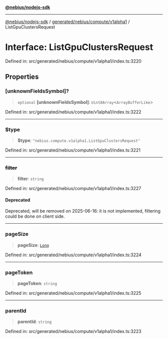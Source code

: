 [**@nebius/nodejs-sdk**](../../../../../README.md)

***

[@nebius/nodejs-sdk](../../../../../README.md) / [generated/nebius/compute/v1alpha1](../README.md) / ListGpuClustersRequest

# Interface: ListGpuClustersRequest

Defined in: src/generated/nebius/compute/v1alpha1/index.ts:3220

## Properties

### \[unknownFieldsSymbol\]?

> `optional` **\[unknownFieldsSymbol\]**: `Uint8Array`\<`ArrayBufferLike`\>

Defined in: src/generated/nebius/compute/v1alpha1/index.ts:3222

***

### $type

> **$type**: `"nebius.compute.v1alpha1.ListGpuClustersRequest"`

Defined in: src/generated/nebius/compute/v1alpha1/index.ts:3221

***

### ~~filter~~

> **filter**: `string`

Defined in: src/generated/nebius/compute/v1alpha1/index.ts:3227

#### Deprecated

Deprecated, will be removed on 2025-06-16: it is not implemented, filtering could be done on client side.

***

### pageSize

> **pageSize**: [`Long`](../../../../../runtime/protos/core/classes/Long.md)

Defined in: src/generated/nebius/compute/v1alpha1/index.ts:3224

***

### pageToken

> **pageToken**: `string`

Defined in: src/generated/nebius/compute/v1alpha1/index.ts:3225

***

### parentId

> **parentId**: `string`

Defined in: src/generated/nebius/compute/v1alpha1/index.ts:3223
